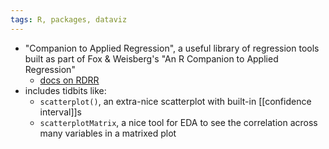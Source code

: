 ```yaml
---
tags: R, packages, dataviz
---
```


- "Companion to Applied Regression", a useful library of regression tools built as part of Fox & Weisberg's "An R Companion to Applied Regression"
	- [docs on RDRR](https://rdrr.io/cran/car/)
- includes tidbits like:
	- `scatterplot()`, an extra-nice scatterplot with built-in [[confidence interval]]s
	- `scatterplotMatrix`, a nice tool for EDA to see the correlation across many variables in a matrixed plot